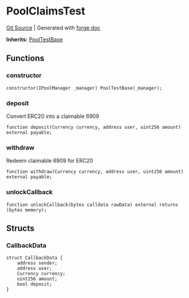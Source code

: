 # PoolClaimsTest
[Git Source](https://github.com/Uniswap/docs/blob/1141642f8ba4665a50660886a8a8401526677045/src/test/PoolClaimsTest.sol)
| Generated with [forge doc](https://book.getfoundry.sh/reference/forge/forge-doc)

**Inherits:**
[PoolTestBase](contracts/v4/reference/core/test/PoolTestBase.md)


## Functions
### constructor


```solidity
constructor(IPoolManager _manager) PoolTestBase(_manager);
```

### deposit

Convert ERC20 into a claimable 6909


```solidity
function deposit(Currency currency, address user, uint256 amount) external payable;
```

### withdraw

Redeem claimable 6909 for ERC20


```solidity
function withdraw(Currency currency, address user, uint256 amount) external payable;
```

### unlockCallback


```solidity
function unlockCallback(bytes calldata rawData) external returns (bytes memory);
```

## Structs
### CallbackData

```solidity
struct CallbackData {
    address sender;
    address user;
    Currency currency;
    uint256 amount;
    bool deposit;
}
```

